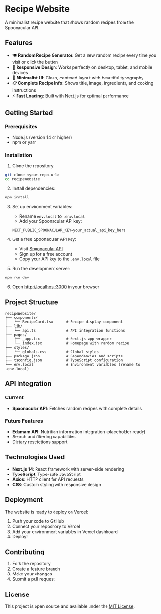 # Recipe Website

A minimalist recipe website that shows random recipes from the Spoonacular API.

## Features

- 🍽️ **Random Recipe Generator**: Get a new random recipe every time you visit or click the button
- 📱 **Responsive Design**: Works perfectly on desktop, tablet, and mobile devices
- 🎨 **Minimalist UI**: Clean, centered layout with beautiful typography
- 📋 **Complete Recipe Info**: Shows title, image, ingredients, and cooking instructions
- ⚡ **Fast Loading**: Built with Next.js for optimal performance

## Getting Started

### Prerequisites

- Node.js (version 14 or higher)
- npm or yarn

### Installation

1. Clone the repository:
```bash
git clone <your-repo-url>
cd recipeWebsite
```

2. Install dependencies:
```bash
npm install
```

3. Set up environment variables:
   - Rename `env.local` to `.env.local`
   - Add your Spoonacular API key:
   ```
   NEXT_PUBLIC_SPOONACULAR_KEY=your_actual_api_key_here
   ```

4. Get a free Spoonacular API key:
   - Visit [Spoonacular API](https://spoonacular.com/food-api)
   - Sign up for a free account
   - Copy your API key to the `.env.local` file

5. Run the development server:
```bash
npm run dev
```

6. Open [http://localhost:3000](http://localhost:3000) in your browser

## Project Structure

```
recipeWebsite/
├── components/
│   └── RecipeCard.tsx      # Recipe display component
├── lib/
│   └── api.ts              # API integration functions
├── pages/
│   ├── _app.tsx            # Next.js app wrapper
│   └── index.tsx           # Homepage with random recipe
├── styles/
│   └── globals.css         # Global styles
├── package.json            # Dependencies and scripts
├── tsconfig.json           # TypeScript configuration
└── env.local               # Environment variables (rename to .env.local)
```

## API Integration

### Current
- **Spoonacular API**: Fetches random recipes with complete details

### Future Features
- **Edamam API**: Nutrition information integration (placeholder ready)
- Search and filtering capabilities
- Dietary restrictions support

## Technologies Used

- **Next.js 14**: React framework with server-side rendering
- **TypeScript**: Type-safe JavaScript
- **Axios**: HTTP client for API requests
- **CSS**: Custom styling with responsive design

## Deployment

The website is ready to deploy on Vercel:

1. Push your code to GitHub
2. Connect your repository to Vercel
3. Add your environment variables in Vercel dashboard
4. Deploy!

## Contributing

1. Fork the repository
2. Create a feature branch
3. Make your changes
4. Submit a pull request

## License

This project is open source and available under the [MIT License](LICENSE). 